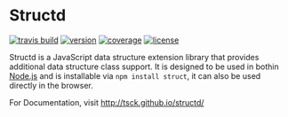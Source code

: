 # Structd

[![travis build](https://img.shields.io/travis/tsck/structd.svg)](https://travis-ci.org/tsck/structd)
[![version](https://img.shields.io/npm/v/structd.svg)](https://www.npmjs.com/package/structd)
[![coverage](https://img.shields.io/codecov/c/github/tsck/structd.svg)](https://codecov.io/gh/tsck/structd)
[![license](https://img.shields.io/github/license/tsck/structd.svg)](https://github.com/tsck/structd/blob/master/LICENSE)


Structd is a JavaScript data structure extension library that provides additional data structure class support. It is designed to be used in bothin [Node.js](https://nodejs.org/en/) and is installable via `npm install struct`, it can also be used directly in the browser.

For Documentation, visit http://tsck.github.io/structd/
